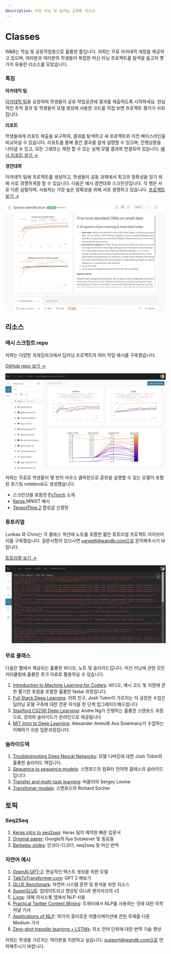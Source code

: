 ```yaml
---
description: 머신 러닝 및 딥러닝 교육용 리스소
---
```


# Classes

W&B는 학습 및 공동작업용으로 훌륭한 툴입니다. 저희는 무료 아카데믹 계정을 제공하고 있으며, 여러분과 여러분의 학생들이 복잡한 머신 러닝 프로젝트를 탐색을 돕고자 몇 가지 유용한 리소스를 모았습니다.

### **특징**

 **아카데믹 팀**

[아카데믹 팀](https://www.wandb.com/academic)을 요청하여 학생들이 공유 작업공관에 결과를 제출하도록 시작하세요. 현실적인 추적 결과 및 학생들이 모델 생성에 사용한 코드를 직접 보면 프로젝트 평가가 쉬워집니다.

**리포트**

학생들에게 리포트 제출을 요구하여, 결과를 탐색하고 새 프로젝트와 이전 베이스라인을 비교하실 수 있습니다. 리포트를 통해 중간 결과를 쉽게 설명할 수 있으며, 진행상황을 나타낼 수 있고, 모든 그래프는 재현 할 수 있는 실제 모델 결과와 연결되어 있습니다. [예시 리포트 보기 →](https://app.wandb.ai/stacey/keras_finetune/reports/Curriculum-Learning-in-Nature--Vmlldzo1MjcxNw)​

 **경연대회**

아카데믹 팀에 프로젝트를 생성하고, 학생들이 공동 과제에서 최고의 정확성을 얻기 위해 서로 경쟁하게끔 할 수 있습니다. 다음은 예시 경연대회 스크린샷입니다. 각 행은 서로 다른 실험이며, 사용자는 가장 높은 정확성을 위해 서로 경쟁하고 있습니다. [프로젝트 보기 →](https://app.wandb.ai/wandb/feb8-emotion)​

![](../../.gitbook/assets/image%20%2857%29%20%284%29%20%284%29.png)

## **리소스**

###  **예시 스크립트 repo**

저희는 다양한 프레임워크에서 딥러닝 프로젝트의 여러 작업 예시를 구축했습니다.

[GitHub repo 보기 →](https://github.com/wandb/examples)​

![](../../.gitbook/assets/image%20%2848%29%20%282%29%20%281%29.png)

 저희는 무료로 학생들이 몇 번의 마우스 클릭만으로 훈련을 실행할 수 있는 모델이 포함된 호스팅 notebook도 생성했습니다.

* 스크린샷을 포함한 [PyTorch](http://bit.ly/wandb-pytorch-intro) 소개
* [Keras ](http://bit.ly/wandb-keras-colab)MNIST 예시
* [TensorFlow 2](http://bit.ly/wandb-tf-colab) 합성곱 신경망

###  **튜토리얼**

Lunkas 와 Chris는 각 클래스 섹션에 노트를 포함한 짧은 튜토리얼 프로젝트 라이브러리를 구축했습니다. 질문사항이 있으시면 vanpelt@wandb.com으로 문의해주시기 바랍니다.

[튜토리얼 보기 →](https://www.wandb.com/tutorials)​

![](../../.gitbook/assets/image%20%2876%29%20%283%29%20%281%29.png)

###  **무료 클래스**

다음은 웹에서 제공되는 훌륭한 비디오, 노트 및 슬라이드입니다. 머신 러닝에 관한 모든 커리큘럼에 훌륭한 추가 자료로 활용하실 수 있습니다.

1. [Introduction to Machine Learning for Coders](http://course18.fast.ai/ml): 비디오, 예시 코드 및 지원에 관한 활기찬 포럼을 포함한 훌륭한 fastai 과정입니다.
2. [Full Stack Deep Learning](https://fullstackdeeplearning.com/march2019): 저희 친구, Josh Tobin이 가르치는 이 굉장한 수업은 딥러닝 모델 구축에 대한 전문 지식을 한 단계 업그레이드해드립니다
3. [Stanford CS230 Deep Learning](https://cs230.stanford.edu/): Andre Ng가 진행하는 훌륭한 스탠포드 과정으로, 강의와 슬라이드가 온라인으로 제공됩니다
4. [MIT Intro to Deep Learning](http://introtodeeplearning.com/):  Alexander Amini와 Ava Soleimany가 수업하는 이해하기 쉬운 입문과정입니다.

###  **슬라이드덱**

1. [Troubleshooting Deep Neural Networks](http://josh-tobin.com/troubleshooting-deep-neural-networks.html): 모델 디버깅에 대한 Josh Tobin의 훌륭한 슬라이드 덱입니다.
2. [Sequence to sequence models](https://nlp.stanford.edu/~johnhew/public/14-seq2seq.pdf): 스탠포드의 컴퓨터 언어학 클래스의 슬라이드입니다.
3. [Transfer and multi-task learning](http://rail.eecs.berkeley.edu/deeprlcourse-fa17/f17docs/lecture_15_multi_task_learning.pdf): 버클리의 Sergey Levine
4. [Transfomer models](https://web.stanford.edu/class/archive/cs/cs224n/cs224n.1184/lectures/lecture12.pdf): 스탠포드의 Richard Socher

##  **토픽**

### Seq2Seq

1. [Keras intro to seq2seq](https://blog.keras.io/a-ten-minute-introduction-to-sequence-to-sequence-learning-in-keras.html): Keras 팀이 제작한 빠른 입문서
2. [Original paper](https://papers.nips.cc/paper/5346-sequence-to-sequence-learning-with-neural-networks.pdf): Google의 Ilya Sutskever 및 동료들
3. [Berkeley slides](https://courses.d2l.ai/berkeley-stat-157/units/seq2seq.html): 인코더-디코더, seq2seq 및 머신 번역

###  **자연어 예시**

1. [OpenAI GPT-2](https://openai.com/blog/better-language-models/): 현실적인 텍스트 생성을 위한 모델
2. [TalkToTransformer.com](https://talktotransformer.com): GPT 2 해보기
3. [GLUE Benchmark](https://gluebenchmark.com/): 자연어 시스템 훈련 및 분석을 위한 리소스
4. [SuperGLUE](https://super.gluebenchmark.com/): 업데이트되고 향상된 GLUE 벤치마크의 v2
5. [Livox](http://impact-transfer.org/zero/livox/): 대체 의사소통 앱에서 NLP 사용
6. [Practical Twitter Content Mining](https://www.ncbi.nlm.nih.gov/pmc/articles/PMC3694275/): 트위터에서 NLP를 사용하는 것에 대한 의학 저널 기사
7. [Applications of NLP](https://medium.com/@datamonsters/artificial-neural-networks-in-natural-language-processing-bcf62aa9151a): 10가지 흥미로운 어플리케이션에 관한 주제를 다룬 Medium 기사
8. [Zero-shot transfer learning + LSTMs](https://www.media.mit.edu/publications/zero-shot-transfer-learning-to-enhance-communication-for-minimally-verbal-individuals-with-autism-using-naturalistic-data/): 최소 언어 단위에 대한 번역 기술 향상

저희는 학생을 가르치는 여러분을 지원하고 싶습니다. support@wandb.com으로 연락해주시기 바랍니다.

